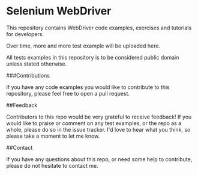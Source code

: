 Selenium WebDriver
=======

This repository contains WebDriver code examples, exercises and tutorials for developers.

Over time, more and more test example will be uploaded here.

All tests examples in this repository is to be considered public domain unless stated otherwise.  

###Contributions

If you have any code examples you would like to contribute to this repository, please feel free to open a pull request.

##Feedback

Contributors to this repo would be very grateful to receive feedback! If you would like to praise or comment on any test examples, or the repo as a whole, please do so in the issue tracker. I'd love to hear what you think, so please take a moment to let me know.


##Contact

If you have any questions about this repo, or need some help to contribute, please do not hesitate to contact me.
